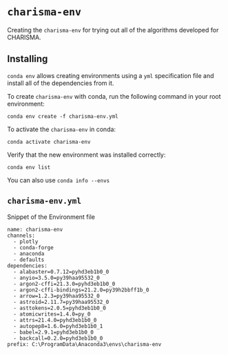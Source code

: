 
``charisma-env``
=========

Creating the `charisma-env` for trying out all of the algorithms developed for CHARISMA.

Installing
----------
``conda env`` allows creating environments using a ``yml`` specification file
and install all of the dependencies from it. 

To create `charisma-env` with conda, run the following command in your root environment:

    conda env create -f charisma-env.yml

To activate the `charisma-env` in conda:

    conda activate charisma-env

Verify that the new environment was installed correctly:

    conda env list

  You can also use ``conda info --envs``

``charisma-env.yml``
------------------- 

Snippet of the Environment file

    name: charisma-env
    channels:
      - plotly
      - conda-forge
      - anaconda
      - defaults
    dependencies:
      - alabaster=0.7.12=pyhd3eb1b0_0
      - anyio=3.5.0=py39haa95532_0
      - argon2-cffi=21.3.0=pyhd3eb1b0_0
      - argon2-cffi-bindings=21.2.0=py39h2bbff1b_0
      - arrow=1.2.3=py39haa95532_0
      - astroid=2.11.7=py39haa95532_0
      - asttokens=2.0.5=pyhd3eb1b0_0
      - atomicwrites=1.4.0=py_0
      - attrs=21.4.0=pyhd3eb1b0_0
      - autopep8=1.6.0=pyhd3eb1b0_1
      - babel=2.9.1=pyhd3eb1b0_0
      - backcall=0.2.0=pyhd3eb1b0_0
    prefix: C:\ProgramData\Anaconda3\envs\charisma-env

